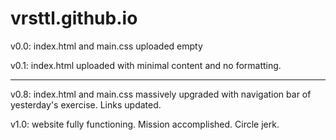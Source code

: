 # vrsttl.github.io
v0.0: index.html and main.css uploaded empty

v0.1: index.html uploaded with minimal content and no formatting.

--- 
v0.8: index.html and main.css massively upgraded with navigation bar of yesterday's 
exercise. Links updated.

v1.0: website fully functioning. Mission accomplished. Circle jerk.